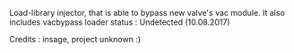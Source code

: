 Load-library injector, that is able to bypass new valve's vac module.
It also includes vacbypass loader
status :
Undetected (10.08.2017)

Credits :
insage,
project unknown :)
